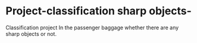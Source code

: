 # Project-classification sharp objects-
Classification project In the passenger baggage whether there are any sharp objects or not.
